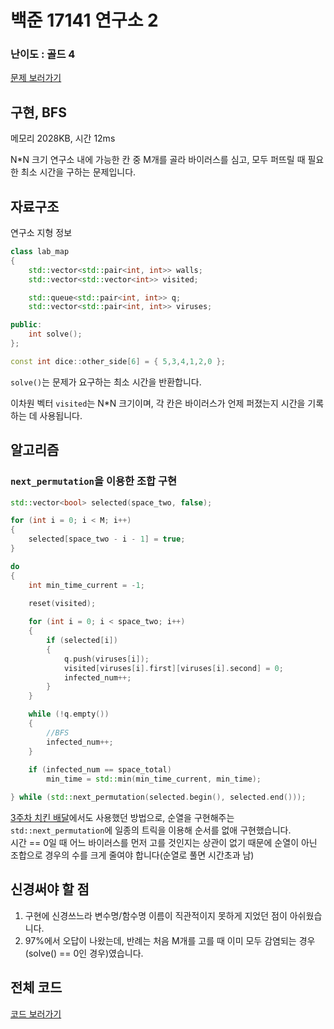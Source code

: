 
# 백준 17141 연구소 2

  

### 난이도 : 골드 4

[문제 보러가기](https://www.acmicpc.net/problem/17141)
  

## 구현, BFS

메모리 2028KB, 시간 12ms

N*N 크기 연구소 내에 가능한 칸 중 M개를 골라 바이러스를 심고, 모두 퍼뜨릴 때 필요한 최소 시간을 구하는 문제입니다.


## 자료구조

연구소 지형 정보

```C++
class lab_map 
{
	std::vector<std::pair<int, int>> walls;
	std::vector<std::vector<int>> visited;

	std::queue<std::pair<int, int>> q;
	std::vector<std::pair<int, int>> viruses;

public:
	int solve();
};

const int dice::other_side[6] = { 5,3,4,1,2,0 };
```

```solve()```는 문제가 요구하는 최소 시간을 반환합니다.

이차원 벡터 ```visited```는 N*N 크기이며, 각 칸은 바이러스가 언제 퍼졌는지 시간을 기록하는 데 사용됩니다.




## 알고리즘

### ```next_permutation```을 이용한 조합 구현

```C++
std::vector<bool> selected(space_two, false);

for (int i = 0; i < M; i++)
{
	selected[space_two - i - 1] = true;
}

do
{
	int min_time_current = -1;
	
	reset(visited);

	for (int i = 0; i < space_two; i++)
	{
		if (selected[i])
		{
			q.push(viruses[i]);
			visited[viruses[i].first][viruses[i].second] = 0;
			infected_num++;
		}
	}

	while (!q.empty())
	{
		//BFS
		infected_num++;
	}
	
	if (infected_num == space_total)
		min_time = std::min(min_time_current, min_time);

} while (std::next_permutation(selected.begin(), selected.end()));
```

[3주차 치킨 배달](../../03week/JohnNaksaing/BOJ15686.md)에서도 사용했던 방법으로, 순열을 구현해주는 ```std::next_permutation```에 일종의 트릭을 이용해 순서를 없애 구현했습니다.  
시간 == 0일 때 어느 바이러스를 먼저 고를 것인지는 상관이 없기 때문에 순열이 아닌 조합으로 경우의 수를 크게 줄여야 합니다(순열로 풀면 시간초과 남)


## 신경써야 할 점
1. 구현에 신경쓰느라 변수명/함수명 이름이 직관적이지 못하게 지었던 점이 아쉬웠습니다. 
2. 97%에서 오답이 나왔는데, 반례는 처음 M개를 고를 때 이미 모두 감염되는 경우(solve() == 0인 경우)였습니다.


## 전체 코드
[코드 보러가기](./boj17141.cpp)
